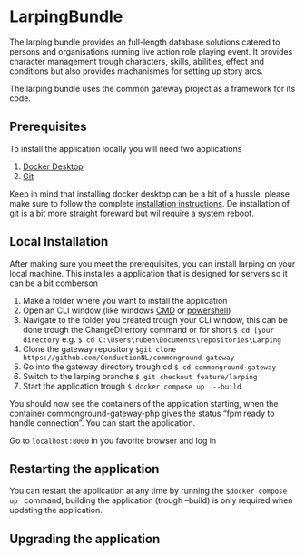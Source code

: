 # LarpingBundle
The larping bundle provides an full-length database solutions catered to persons and organisations running live action role playing event. It provides character management trough characters, skills, abilities, effect and conditions but also provides machanismes for setting up story arcs.

The larping bundle uses the common gateway project as a framework for its code.

## Prerequisites
To install the application locally you will need two applications
1. [Docker Desktop]( https://www.docker.com/products/docker-desktop/)
2. [Git]( https://git-scm.com/downloads)

Keep in mind that installing docker desktop can be a bit of a hussle, please make sure to follow the complete [installation instructions]( https://docs.docker.com/desktop/install/windows-install/). De installation of git is a bit more straight foreward but wil require a system reboot.

## Local Installation
After making sure you meet the prerequisites, you can install larping on your local machine. This installes a application that is designed for servers so it can be a bit comberson

1. Make a folder where you want to install the application
2. Open an CLI window (like windows [CMD]( https://www.makeuseof.com/tag/a-beginners-guide-to-the-windows-command-line/) or [powershell]( https://learn.microsoft.com/en-us/powershell/scripting/overview?view=powershell-7.3))
3. Navigate to the folder you created trough your CLI window, this can be done trough the ChangeDirertory command or for short ```$ cd [your directory``` e.g. ```$ cd C:\Users\ruben\Documents\repositories\Larping```
4. Clone the gateway repository ```$git clone https://github.com/ConductionNL/commonground-gateway```
6. Go into the gateway directory trough cd ```$ cd commonground-gateway```
5. Switch to the larping branche ```$ git checkout feature/larping```
6. Start the application trough ```$ docker compose up  --build```

You should now see the containers of the application starting, when the container  commonground-gateway-php gives the status “fpm ready to handle connection”. You can start the application.

Go to `localhost:8000` in you favorite browser and log in

## Restarting the application
You can restart the application at any time by running the ```$docker compose up ``` command, building the application (trough –build) is only required when updating the application.

## Upgrading  the application